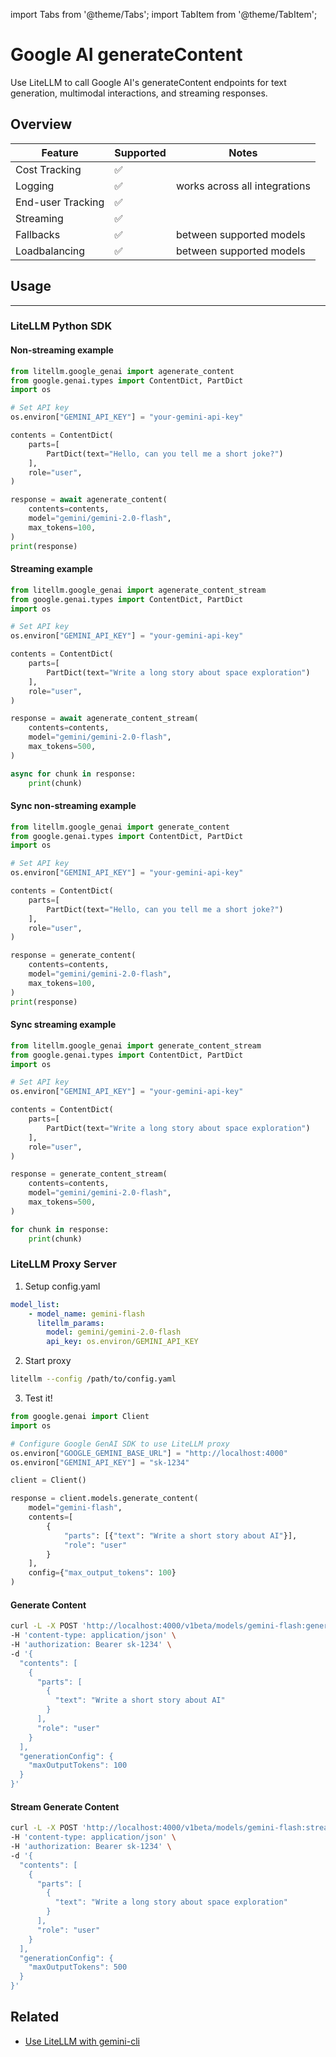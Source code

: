 import Tabs from '@theme/Tabs';
import TabItem from '@theme/TabItem';

# Google AI generateContent

Use LiteLLM to call Google AI's generateContent endpoints for text generation, multimodal interactions, and streaming responses.

## Overview 

| Feature | Supported | Notes | 
|-------|-------|-------|
| Cost Tracking | ✅ |  |
| Logging | ✅ | works across all integrations |
| End-user Tracking | ✅ | |
| Streaming | ✅ | |
| Fallbacks | ✅ | between supported models |
| Loadbalancing | ✅ | between supported models |

## Usage 
---

### LiteLLM Python SDK 

<Tabs>
<TabItem value="basic" label="Basic Usage">

#### Non-streaming example
```python showLineNumbers title="Basic Text Generation"
from litellm.google_genai import agenerate_content
from google.genai.types import ContentDict, PartDict
import os

# Set API key
os.environ["GEMINI_API_KEY"] = "your-gemini-api-key"

contents = ContentDict(
    parts=[
        PartDict(text="Hello, can you tell me a short joke?")
    ],
    role="user",
)

response = await agenerate_content(
    contents=contents,
    model="gemini/gemini-2.0-flash",
    max_tokens=100,
)
print(response)
```

#### Streaming example
```python showLineNumbers title="Streaming Text Generation"
from litellm.google_genai import agenerate_content_stream
from google.genai.types import ContentDict, PartDict
import os

# Set API key
os.environ["GEMINI_API_KEY"] = "your-gemini-api-key"

contents = ContentDict(
    parts=[
        PartDict(text="Write a long story about space exploration")
    ],
    role="user",
)

response = await agenerate_content_stream(
    contents=contents,
    model="gemini/gemini-2.0-flash",
    max_tokens=500,
)

async for chunk in response:
    print(chunk)
```

</TabItem>

<TabItem value="sync" label="Sync Usage">

#### Sync non-streaming example
```python showLineNumbers title="Sync Text Generation"
from litellm.google_genai import generate_content
from google.genai.types import ContentDict, PartDict
import os

# Set API key
os.environ["GEMINI_API_KEY"] = "your-gemini-api-key"

contents = ContentDict(
    parts=[
        PartDict(text="Hello, can you tell me a short joke?")
    ],
    role="user",
)

response = generate_content(
    contents=contents,
    model="gemini/gemini-2.0-flash",
    max_tokens=100,
)
print(response)
```

#### Sync streaming example
```python showLineNumbers title="Sync Streaming Text Generation"
from litellm.google_genai import generate_content_stream
from google.genai.types import ContentDict, PartDict
import os

# Set API key
os.environ["GEMINI_API_KEY"] = "your-gemini-api-key"

contents = ContentDict(
    parts=[
        PartDict(text="Write a long story about space exploration")
    ],
    role="user",
)

response = generate_content_stream(
    contents=contents,
    model="gemini/gemini-2.0-flash",
    max_tokens=500,
)

for chunk in response:
    print(chunk)
```

</TabItem>
</Tabs>

### LiteLLM Proxy Server 

1. Setup config.yaml

```yaml
model_list:
    - model_name: gemini-flash
      litellm_params:
        model: gemini/gemini-2.0-flash
        api_key: os.environ/GEMINI_API_KEY
```

2. Start proxy 

```bash
litellm --config /path/to/config.yaml
```

3. Test it! 

<Tabs>
<TabItem value="gemini-proxy" label="Google GenAI SDK">

```python showLineNumbers title="Google GenAI SDK with LiteLLM Proxy"
from google.genai import Client
import os

# Configure Google GenAI SDK to use LiteLLM proxy
os.environ["GOOGLE_GEMINI_BASE_URL"] = "http://localhost:4000"
os.environ["GEMINI_API_KEY"] = "sk-1234"

client = Client()

response = client.models.generate_content(
    model="gemini-flash",
    contents=[
        {
            "parts": [{"text": "Write a short story about AI"}],
            "role": "user"
        }
    ],
    config={"max_output_tokens": 100}
)
```


</TabItem>

<TabItem value="curl-proxy" label="curl">

#### Generate Content

```bash showLineNumbers title="generateContent via LiteLLM Proxy"
curl -L -X POST 'http://localhost:4000/v1beta/models/gemini-flash:generateContent' \
-H 'content-type: application/json' \
-H 'authorization: Bearer sk-1234' \
-d '{
  "contents": [
    {
      "parts": [
        {
          "text": "Write a short story about AI"
        }
      ],
      "role": "user"
    }
  ],
  "generationConfig": {
    "maxOutputTokens": 100
  }
}'
```

#### Stream Generate Content

```bash showLineNumbers title="streamGenerateContent via LiteLLM Proxy"
curl -L -X POST 'http://localhost:4000/v1beta/models/gemini-flash:streamGenerateContent' \
-H 'content-type: application/json' \
-H 'authorization: Bearer sk-1234' \
-d '{
  "contents": [
    {
      "parts": [
        {
          "text": "Write a long story about space exploration"
        }
      ],
      "role": "user"
    }
  ],
  "generationConfig": {
    "maxOutputTokens": 500
  }
}'
```

</TabItem>
</Tabs>


## Related 

- [Use LiteLLM with gemini-cli](../docs/tutorials/litellm_gemini_cli)